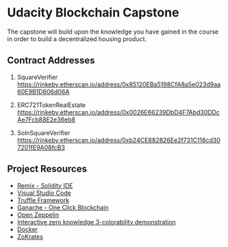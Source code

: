 # Udacity Blockchain Capstone

The capstone will build upon the knowledge you have gained in the course in order to build a decentralized housing product. 

## Contract Addresses

1. SquareVerifier
https://rinkeby.etherscan.io/address/0x85120EBa5198CfA8a5e023d9aa60E9B1D806d06A

1. ERC721TokenRealEstate
https://rinkeby.etherscan.io/address/0x0026E66239DbD4F7Abd30DDcAe7Fcb88E2e36eb8

1. SolnSquareVerifier
https://rinkeby.etherscan.io/address/0xb24CE882826Ee2f731C118cd307201fE9A08fcB3

## Project Resources

* [Remix - Solidity IDE](https://remix.ethereum.org/)
* [Visual Studio Code](https://code.visualstudio.com/)
* [Truffle Framework](https://truffleframework.com/)
* [Ganache - One Click Blockchain](https://truffleframework.com/ganache)
* [Open Zeppelin ](https://openzeppelin.org/)
* [Interactive zero knowledge 3-colorability demonstration](http://web.mit.edu/~ezyang/Public/graph/svg.html)
* [Docker](https://docs.docker.com/install/)
* [ZoKrates](https://github.com/Zokrates/ZoKrates)

